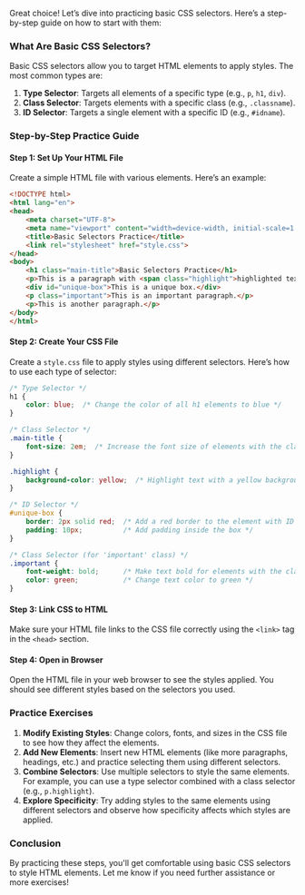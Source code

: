 Great choice! Let’s dive into practicing basic CSS selectors. Here’s a step-by-step guide on how to start with them:

### What Are Basic CSS Selectors?
Basic CSS selectors allow you to target HTML elements to apply styles. The most common types are:

1. **Type Selector**: Targets all elements of a specific type (e.g., `p`, `h1`, `div`).
2. **Class Selector**: Targets elements with a specific class (e.g., `.classname`).
3. **ID Selector**: Targets a single element with a specific ID (e.g., `#idname`).

### Step-by-Step Practice Guide

#### Step 1: Set Up Your HTML File
Create a simple HTML file with various elements. Here’s an example:

```html
<!DOCTYPE html>
<html lang="en">
<head>
    <meta charset="UTF-8">
    <meta name="viewport" content="width=device-width, initial-scale=1.0">
    <title>Basic Selectors Practice</title>
    <link rel="stylesheet" href="style.css">
</head>
<body>
    <h1 class="main-title">Basic Selectors Practice</h1>
    <p>This is a paragraph with <span class="highlight">highlighted text</span>.</p>
    <div id="unique-box">This is a unique box.</div>
    <p class="important">This is an important paragraph.</p>
    <p>This is another paragraph.</p>
</body>
</html>
```

#### Step 2: Create Your CSS File
Create a `style.css` file to apply styles using different selectors. Here’s how to use each type of selector:

```css
/* Type Selector */
h1 {
    color: blue;  /* Change the color of all h1 elements to blue */
}

/* Class Selector */
.main-title {
    font-size: 2em;  /* Increase the font size of elements with the class 'main-title' */
}

.highlight {
    background-color: yellow;  /* Highlight text with a yellow background */
}

/* ID Selector */
#unique-box {
    border: 2px solid red;  /* Add a red border to the element with ID 'unique-box' */
    padding: 10px;          /* Add padding inside the box */
}

/* Class Selector (for 'important' class) */
.important {
    font-weight: bold;      /* Make text bold for elements with the class 'important' */
    color: green;           /* Change text color to green */
}
```

#### Step 3: Link CSS to HTML
Make sure your HTML file links to the CSS file correctly using the `<link>` tag in the `<head>` section.

#### Step 4: Open in Browser
Open the HTML file in your web browser to see the styles applied. You should see different styles based on the selectors you used.

### Practice Exercises
1. **Modify Existing Styles**: Change colors, fonts, and sizes in the CSS file to see how they affect the elements.
2. **Add New Elements**: Insert new HTML elements (like more paragraphs, headings, etc.) and practice selecting them using different selectors.
3. **Combine Selectors**: Use multiple selectors to style the same elements. For example, you can use a type selector combined with a class selector (e.g., `p.highlight`).
4. **Explore Specificity**: Try adding styles to the same elements using different selectors and observe how specificity affects which styles are applied.

### Conclusion
By practicing these steps, you'll get comfortable using basic CSS selectors to style HTML elements. Let me know if you need further assistance or more exercises!